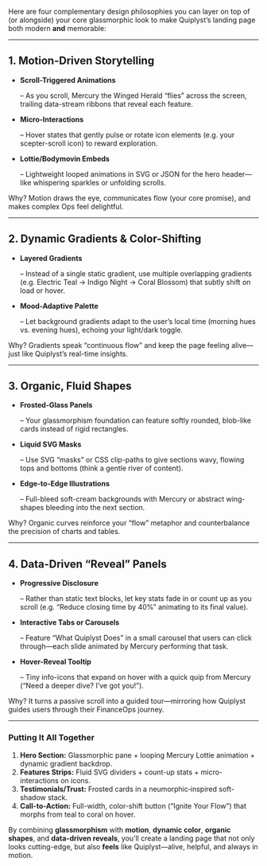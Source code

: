 Here are four complementary design philosophies you can layer on top of (or alongside) your core glassmorphic look to make Quiplyst’s landing page both modern **and** memorable:

---

## **1\. Motion-Driven Storytelling**

* **Scroll-Triggered Animations**

   – As you scroll, Mercury the Winged Herald “flies” across the screen, trailing data-stream ribbons that reveal each feature.

* **Micro-Interactions**

   – Hover states that gently pulse or rotate icon elements (e.g. your scepter-scroll icon) to reward exploration.

* **Lottie/Bodymovin Embeds**

   – Lightweight looped animations in SVG or JSON for the hero header—like whispering sparkles or unfolding scrolls.

Why? Motion draws the eye, communicates flow (your core promise), and makes complex Ops feel delightful.

---

## **2\. Dynamic Gradients & Color-Shifting**

* **Layered Gradients**

   – Instead of a single static gradient, use multiple overlapping gradients (e.g. Electric Teal → Indigo Night → Coral Blossom) that subtly shift on load or hover.

* **Mood-Adaptive Palette**

   – Let background gradients adapt to the user’s local time (morning hues vs. evening hues), echoing your light/dark toggle.

Why? Gradients speak “continuous flow” and keep the page feeling alive—just like Quiplyst’s real-time insights.

---

## **3\. Organic, Fluid Shapes**

* **Frosted-Glass Panels**

   – Your glassmorphism foundation can feature softly rounded, blob-like cards instead of rigid rectangles.

* **Liquid SVG Masks**

   – Use SVG “masks” or CSS clip-paths to give sections wavy, flowing tops and bottoms (think a gentle river of content).

* **Edge-to-Edge Illustrations**

   – Full-bleed soft-cream backgrounds with Mercury or abstract wing-shapes bleeding into the next section.

Why? Organic curves reinforce your “flow” metaphor and counterbalance the precision of charts and tables.

---

## **4\. Data-Driven “Reveal” Panels**

* **Progressive Disclosure**

   – Rather than static text blocks, let key stats fade in or count up as you scroll (e.g. “Reduce closing time by 40%” animating to its final value).

* **Interactive Tabs or Carousels**

   – Feature “What Quiplyst Does” in a small carousel that users can click through—each slide animated by Mercury performing that task.

* **Hover-Reveal Tooltip**

   – Tiny info-icons that expand on hover with a quick quip from Mercury (“Need a deeper dive? I’ve got you\!”).

Why? It turns a passive scroll into a guided tour—mirroring how Quiplyst guides users through their FinanceOps journey.

---

### **Putting It All Together**

1. **Hero Section:** Glassmorphic pane \+ looping Mercury Lottie animation \+ dynamic gradient backdrop.  
2. **Features Strips:** Fluid SVG dividers \+ count-up stats \+ micro-interactions on icons.  
3. **Testimonials/Trust:** Frosted cards in a neumorphic‐inspired soft-shadow stack.  
4. **Call-to-Action:** Full-width, color-shift button (“Ignite Your Flow”) that morphs from teal to coral on hover.

By combining **glassmorphism** with **motion**, **dynamic color**, **organic shapes**, and **data-driven reveals**, you’ll create a landing page that not only looks cutting-edge, but also **feels** like Quiplyst—alive, helpful, and always in motion.

